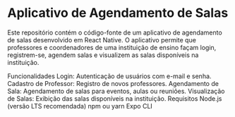 <h1>Aplicativo de Agendamento de Salas</h1> 
Este repositório contém o código-fonte de um aplicativo de agendamento de salas desenvolvido em React Native. O aplicativo permite que professores e coordenadores de uma instituição de ensino façam login, registrem-se, agendem salas e visualizem as salas disponíveis na instituição.

Funcionalidades
Login: Autenticação de usuários com e-mail e senha.
Cadastro de Professor: Registro de novos professores.
Agendamento de Sala: Agendamento de salas para eventos, aulas ou reuniões.
Visualização de Salas: Exibição das salas disponíveis na instituição.
Requisitos
Node.js (versão LTS recomendada)
npm ou yarn
Expo CLI
